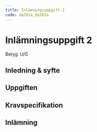 ```yaml
---
title: Inlämningsuppgift 2
code: da281a_da265a
---
```


# Inlämningsuppgift 2

Betyg: U/G

## Inledning & syfte

## Uppgiften

## Kravspecifikation

## Inlämning
